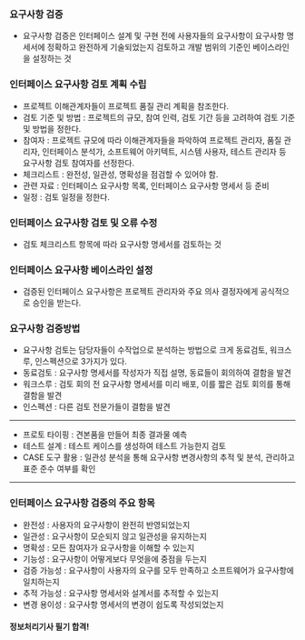 ### 요구사항 검증

- 요구사항 검증은 인터페이스 설계 및 구현 전에 사용자들의 요구사항이 요구사항 명세서에 정확하고 완전하게 기술되었는지 검토하고 개발 범위의 기준인 베이스라인을 설정하는 것

### 인터페이스 요구사항 검토 계획 수립

- 프로젝트 이해관계자들이 프로젝트 품질 관리 계획을 참조한다.
- 검토 기준 및 방법 : 프로젝트의 규모, 참여 인력, 검토 기간 등을 고려하여 검토 기준 및 방법을 정한다.
- 참여자 : 프로젝트 규모에 따라 이해관계자들을 파악하여 프로젝트 관리자, 품질 관리자, 인터페이스 분석가, 소프트웨어 아키텍트, 시스템 사용자, 테스트 관리자 등 요구사항 검토 참여자를 선정한다.
- 체크리스트 : 완전성, 일관성, 명확성을 점검할 수 있어야 함.
- 관련 자료 : 인터페이스 요구사항 목록, 인터페이스 요구사항 명세서 등 준비
- 일정 : 검토 일정을 정한다.

### 인터페이스 요구사항 검토 및 오류 수정

- 검토 체크리스트 항목에 따라 요구사항 명세서를 검토하는 것

### 인터페이스 요구사항 베이스라인 설정

- 검증된 인터페이스 요구사항은 프로젝트 관리자와 주요 의사 결정자에게 공식적으로 승인을 받는다.

### 요구사항 검증방법

- 요구사항 검토는 담당자들이 수작업으로 분석하는 방법으로 크게 동료검토, 워크스루, 인스펙션으로 3가지가 있다.
- 동료검토 : 요구사항 명세서를 작성자가 직접 설명, 동료들이 회의하여 결함을 발견
- 워크스루 : 검토 회의 전 요구사항 명세서를 미리 배포, 이를 짧은 검토 회의를 통해 결함을 발견
- 인스펙션 : 다른 검토 전문가들이 결함을 발견

---

- 프로토 타이핑 : 견본품을 만들어 최종 결과물 예측
- 테스트 설계 : 테스트 케이스를 생성하여 테스트 가능한지 검토
- CASE 도구 활용 : 일관성 분석을 통해 요구사항 변경사항의 추적 및 분석, 관리하고 표준 준수 여부를 확인

---

### 인터페이스 요구사항 검증의 주요 항목

- 완전성 : 사용자의 요구사항이 완전히 반영되었는지
- 일관성 : 요구사항이 모순되지 않고 일관성을 유지하는지
- 명확성 : 모든 참여자가 요구사항을 이해할 수 있는지
- 기능성 : 요구사항이 어떻게보다 무엇을에 중점을 두는지
- 검증 가능성 : 요구사항이 사용자의 요구를 모두 만족하고 소프트웨어가 요구사항에 일치하는지
- 추적 가능성 : 요구사항 명세서와 설계서를 추적할 수 있는지
- 변경 용이성 : 요구사항 명세서의 변경이 쉽도록 작성되었는지

#### 정보처리기사 필기 합격!
